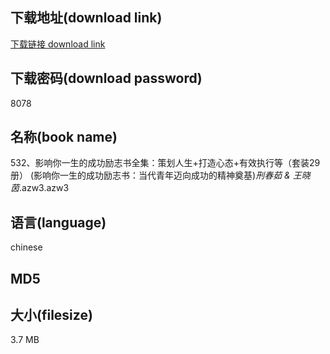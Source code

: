 ## 下载地址(download link)
[下载链接 download link](https://voluble-croquembouche-d321dc.netlify.app/?s=532%E3%80%81%E5%BD%B1%E5%93%8D%E4%BD%A0%E4%B8%80%E7%94%9F%E7%9A%84%E6%88%90%E5%8A%9F%E5%8A%B1%E5%BF%97%E4%B9%A6%E5%85%A8%E9%9B%86%EF%BC%9A%E7%AD%96%E5%88%92%E4%BA%BA%E7%94%9F%2B%E6%89%93%E9%80%A0%E5%BF%83%E6%80%81%2B%E6%9C%89%E6%95%88%E6%89%A7%E8%A1%8C%E7%AD%89%EF%BC%88%E5%A5%97%E8%A3%8529%E5%86%8C%EF%BC%89+%28%E5%BD%B1%E5%93%8D%E4%BD%A0%E4%B8%80%E7%94%9F%E7%9A%84%E6%88%90%E5%8A%9F%E5%8A%B1%E5%BF%97%E4%B9%A6%EF%BC%9A%E5%BD%93%E4%BB%A3%E9%9D%92%E5%B9%B4%E8%BF%88%E5%90%91%E6%88%90%E5%8A%9F%E7%9A%84%E7%B2%BE%E7%A5%9E%E5%A5%A0%E5%9F%BA%29_%E5%88%91%E6%98%A5%E8%8C%B9+%26+%E7%8E%8B%E6%99%93%E8%8C%B5_.azw3)

## 下载密码(download password)
8078

## 名称(book name)
532、影响你一生的成功励志书全集：策划人生+打造心态+有效执行等（套装29册） (影响你一生的成功励志书：当代青年迈向成功的精神奠基)_刑春茹 & 王晓茵_.azw3.azw3

## 语言(language)
chinese

## MD5


## 大小(filesize)
3.7 MB
